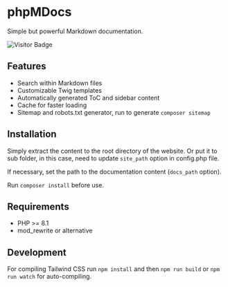 # phpMDocs

Simple but powerful Markdown documentation.

![Visitor Badge](https://visitor-badge.laobi.icu/badge?page_id=RobiNN1.phpMDocs)

## Features

- Search within Markdown files
- Customizable Twig templates
- Automatically generated ToC and sidebar content
- Cache for faster loading
- Sitemap and robots.txt generator, run to generate `composer sitemap`

## Installation

Simply extract the content to the root directory of the website.
Or put it to sub folder, in this case, need to update `site_path` option in config.php file.

If necessary, set the path to the documentation content (`docs_path` option).

Run `composer install` before use.

## Requirements

- PHP >= 8.1
- mod_rewrite or alternative

## Development

For compiling Tailwind CSS run `npm install` and then
`npm run build` or `npm run watch` for auto-compiling.
